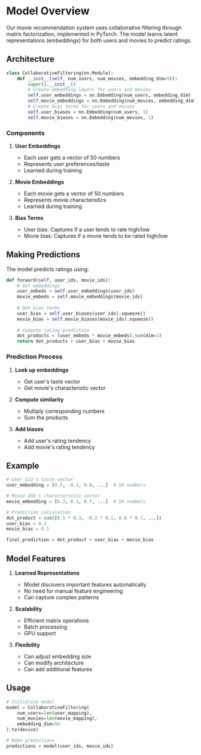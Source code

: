 # Model Overview

Our movie recommendation system uses collaborative filtering through matrix factorization, implemented in PyTorch. The model learns latent representations (embeddings) for both users and movies to predict ratings.

## Architecture

```python
class CollaborativeFiltering(nn.Module):
    def __init__(self, num_users, num_movies, embedding_dim=50):
        super().__init__()
        # Create embedding layers for users and movies
        self.user_embeddings = nn.Embedding(num_users, embedding_dim)
        self.movie_embeddings = nn.Embedding(num_movies, embedding_dim)
        # Create bias terms for users and movies
        self.user_biases = nn.Embedding(num_users, 1)
        self.movie_biases = nn.Embedding(num_movies, 1)
```

### Components

1. **User Embeddings**
    - Each user gets a vector of 50 numbers
    - Represents user preferences/taste
    - Learned during training

2. **Movie Embeddings**
    - Each movie gets a vector of 50 numbers
    - Represents movie characteristics
    - Learned during training

3. **Bias Terms**
    - User bias: Captures if a user tends to rate high/low
    - Movie bias: Captures if a movie tends to be rated high/low

## Making Predictions

The model predicts ratings using:
```python
def forward(self, user_ids, movie_ids):
    # Get embeddings
    user_embeds = self.user_embeddings(user_ids)
    movie_embeds = self.movie_embeddings(movie_ids)
    
    # Get bias terms
    user_bias = self.user_biases(user_ids).squeeze()
    movie_bias = self.movie_biases(movie_ids).squeeze()
    
    # Compute rating prediction
    dot_products = (user_embeds * movie_embeds).sum(dim=1)
    return dot_products + user_bias + movie_bias
```

### Prediction Process

1. **Look up embeddings**
    - Get user's taste vector
    - Get movie's characteristic vector

2. **Compute similarity**
    - Multiply corresponding numbers
    - Sum the products

3. **Add biases**
    - Add user's rating tendency
    - Add movie's rating tendency

## Example

```python
# User 123's taste vector
user_embedding = [0.5, -0.2, 0.8, ...]  # 50 numbers

# Movie 456's characteristic vector
movie_embedding = [0.3, 0.1, 0.7, ...]  # 50 numbers

# Prediction calculation
dot_product = sum([0.5 * 0.3, -0.2 * 0.1, 0.8 * 0.7, ...])
user_bias = 0.2
movie_bias = 0.1

final_prediction = dot_product + user_bias + movie_bias
```

## Model Features

1. **Learned Representations**
    - Model discovers important features automatically
    - No need for manual feature engineering
    - Can capture complex patterns

2. **Scalability**
    - Efficient matrix operations
    - Batch processing
    - GPU support

3. **Flexibility**
    - Can adjust embedding size
    - Can modify architecture
    - Can add additional features

## Usage

```python
# Initialize model
model = CollaborativeFiltering(
    num_users=len(user_mapping),
    num_movies=len(movie_mapping),
    embedding_dim=50
).to(device)

# Make predictions
predictions = model(user_ids, movie_ids)
``` 